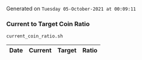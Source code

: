 Generated on `Tuesday 05-October-2021 at 00:09:11`

### Current to Target Coin Ratio
`current_coin_ratio.sh`

Date|Current|Target|Ratio
---|---|---|---
